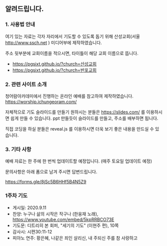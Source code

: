 ## 알려드립니다. 

### 1. 사용법 안내
여기 있는 자료는 각자 자리에서 기도할 수 있도록 돕기 위해 산성교회(서울 http://www.ssch.net ) 미디어부에 제작하였습니다.

주소 뒷부분에 교회이름을 적으시면, 타이틀이 해당 교회 이름으로 뜹니다.
- https://pgsixt.github.io/?church=산성교회
- https://pgsixt.github.io/?church=반포교회


### 2. 관련 사이트 소개
청어람아카데미에서 진행하는 온라인 예배를 참고하여 제작하였습니다. 
https://worship.ichungeoram.com/

자체적으로 기도 슬라이드를 만들기 원하시는 분들은
https://slides.com/
를 이용하시면 쉽게 만들 수 있습니다. ppt 만들듯이 슬라이드를 만들고, 주소를 배부하면 됩니다.

직접 코딩을 하실 분들은 reveal.js 를 이용하시면 더욱 보기 좋은 내용을 만드실 수 있습니다.

### 3. 기타 사항

예배 자료는  한 주에 한 번씩 업데이트할 예정입니다. (매주 토요일 업데이트 예정)

문의사항은 아래 폼으로 남겨 주시면 답변드립니다. 

https://forms.gle/8jSc5B6HHf5B4N5Z9

### 1주차 기도  
- 게시일: 2020.9.11
- 찬양: 누구나 삶의 시작은 작구나 (한웅재 노래), https://www.youtube.com/embed/5kpRRBCO73E
- 기도문: 디트리히 본 회퍼, "세기의 기도" (이현주 편), 10쪽	
- 감사시: 시편30:11-12
- 피아노 연주: 황은혜, 나같은 죄인 살리신, 내 주되신 주를 참 사랑하고


